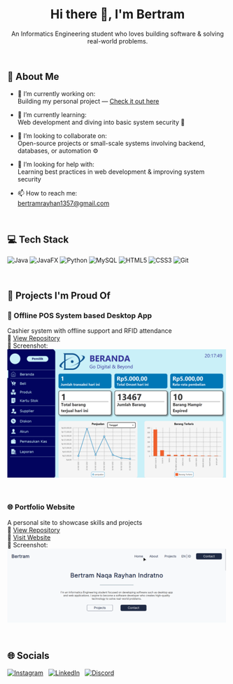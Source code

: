 <h1 align="center">Hi there 👋, I'm Bertram</h1>
<p align="center">An Informatics Engineering student who loves building software & solving real-world problems.</p>

<br/>

## 💫 About Me

- 🔭 I’m currently working on:  
  Building my personal project — [Check it out here](https://github.com/bertramrayhan/Cognito-Deck)

- 🌱 I’m currently learning:  
  Web development and diving into basic system security 🔐

- 👯 I’m looking to collaborate on:  
  Open-source projects or small-scale systems involving backend, databases, or automation ⚙️

- 🤔 I’m looking for help with:  
  Learning best practices in web development & improving system security

- 📫 How to reach me:  
  bertramrayhan1357@gmail.com

<br/>

## 💻 Tech Stack

![Java](https://img.shields.io/badge/java-%23ED8B00.svg?style=for-the-badge&logo=openjdk&logoColor=white) 
![JavaFX](https://img.shields.io/badge/javafx-%23FF0000.svg?style=for-the-badge&logo=javafx&logoColor=white) 
![Python](https://img.shields.io/badge/python-3670A0?style=for-the-badge&logo=python&logoColor=ffdd54) 
![MySQL](https://img.shields.io/badge/mysql-4479A1.svg?style=for-the-badge&logo=mysql&logoColor=white) 
![HTML5](https://img.shields.io/badge/html5-%23E34F26.svg?style=for-the-badge&logo=html5&logoColor=white) 
![CSS3](https://img.shields.io/badge/CSS3-%231572B6.svg?style=for-the-badge&logo=css3&logoColor=white)
![Git](https://img.shields.io/badge/git-%23F05033.svg?style=for-the-badge&logo=git&logoColor=white)

<br/>

## 🧱 Projects I'm Proud Of

### 🧾 Offline POS System based Desktop App  
Cashier system with offline support and RFID attendance  
📂 [View Repository](https://github.com/bertramrayhan/dumdumcell)  
📸 Screenshot:  
<img src="https://raw.githubusercontent.com/bertramrayhan/dumdumcell/main/src/assets/demo/halaman-beranda-pemilik.png" width="500"/>

<br/>

### 🌐 Portfolio Website 
A personal site to showcase skills and projects   
📂 [View Repository](https://github.com/bertramrayhan/bertramrayhan)  
🔗 [Visit Website](https://bertramrayhan.vercel.app)  
📸 Screenshot:  
<img src="https://raw.githubusercontent.com/bertramrayhan/bertramrayhan/main/src/assets/images/demo-portfolio-en.png" width="500"/>

<br/>

## 🌐 Socials
[![Instagram](https://img.shields.io/badge/Instagram-%23E4405F.svg?logo=Instagram&logoColor=white)](https://instagram.com/bertramrayhan.dev)
&nbsp;
[![LinkedIn](https://img.shields.io/badge/LinkedIn-%230077B5.svg?logo=linkedin&logoColor=white)](https://www.linkedin.com/in/bertram-indratno/)
&nbsp;
[![Discord](https://img.shields.io/badge/Discord-%237289DA.svg?style=flat&logo=discord&logoColor=white)](https://discord.com/users/722326769155309638)
